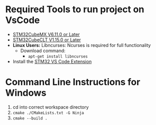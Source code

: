 # **__Required Tools__ to run project on VsCode**
- [STM32CubeMX V6.11.0 or Later](https://www.st.com/en/development-tools/stm32cubemx.html)
- [STM32CubeCLT V1.15.0 or Later](https://www.st.com/en/development-tools/stm32cubeclt.html)
- **Linux Users:** Libncurses: Ncurses is required for full functionality
    -  Download command:
        - `apt-get install libncurses`
- Install the [STM32 VS Code Extension](https://marketplace.visualstudio.com/items?itemName=stmicroelectronics.stm32-vscode-extension)

# **Command Line Instructions for Windows**
1. cd into correct workspace directory
2. `cmake ./CMakeLists.txt -G Ninja`
3. `cmake --build .`
